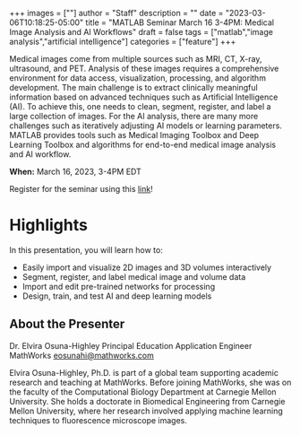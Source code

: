 +++
images = [""]
author = "Staff"
description = ""
date = "2023-03-06T10:18:25-05:00"
title = "MATLAB Seminar March 16 3-4PM: Medical Image Analysis and AI Workflows"
draft = false
tags = ["matlab","image analysis","artificial intelligence"]
categories = ["feature"]
+++

Medical images come from multiple sources such as MRI, CT, X-ray, ultrasound, and PET. Analysis of these images requires a comprehensive environment for data access, visualization, processing, and algorithm development. The main challenge is to extract clinically meaningful information based on advanced techniques such as Artificial Intelligence (AI). To achieve this, one needs to clean, segment, register, and label a large collection of images. For the AI analysis, there are many more challenges such as iteratively adjusting AI models or learning parameters. MATLAB provides tools such as Medical Imaging Toolbox and Deep Learning Toolbox and algorithms for end-to-end medical image analysis and AI workflow. 

**When:** March 16, 2023, 3-4PM EDT

Register for the seminar using this [link](https://www.mathworks.com/company/events/seminars/medical-image-analysis-and-ai-workflows-3995600.html)!



# Highlights
In this presentation, you will learn how to:

- Easily import and visualize 2D images and 3D volumes interactively
- Segment, register, and label medical image and volume data
- Import and edit pre-trained networks for processing
- Design, train, and test AI and deep learning models

## About the Presenter
Dr. Elvira Osuna-Highley
Principal Education Application Engineer
MathWorks
eosunahi@mathworks.com

Elvira Osuna-Highley, Ph.D. is part of a global team supporting academic research and teaching at MathWorks. Before joining MathWorks, she was on the faculty of the Computational Biology Department at Carnegie Mellon University. She holds a doctorate in Biomedical Engineering from Carnegie Mellon University, where her research involved applying machine learning techniques to fluorescence microscope images.